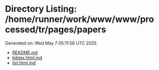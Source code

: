 # Directory Listing: /home/runner/work/www/www/processed/tr/pages/papers
Generated on: Wed May  7 05:11:58 UTC 2025

- [README.md](README.md)
- [bibtex.html.md](bibtex.html.md)
- [list.html.md](list.html.md)
